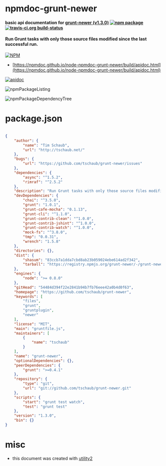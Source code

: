 # npmdoc-grunt-newer

#### basic api documentation for  [grunt-newer (v1.3.0)](https://github.com/tschaub/grunt-newer)  [![npm package](https://img.shields.io/npm/v/npmdoc-grunt-newer.svg?style=flat-square)](https://www.npmjs.org/package/npmdoc-grunt-newer) [![travis-ci.org build-status](https://api.travis-ci.org/npmdoc/node-npmdoc-grunt-newer.svg)](https://travis-ci.org/npmdoc/node-npmdoc-grunt-newer)

#### Run Grunt tasks with only those source files modified since the last successful run.

[![NPM](https://nodei.co/npm/grunt-newer.png?downloads=true&downloadRank=true&stars=true)](https://www.npmjs.com/package/grunt-newer)

- [https://npmdoc.github.io/node-npmdoc-grunt-newer/build/apidoc.html](https://npmdoc.github.io/node-npmdoc-grunt-newer/build/apidoc.html)

[![apidoc](https://npmdoc.github.io/node-npmdoc-grunt-newer/build/screenCapture.buildCi.browser.%252Ftmp%252Fbuild%252Fapidoc.html.png)](https://npmdoc.github.io/node-npmdoc-grunt-newer/build/apidoc.html)

![npmPackageListing](https://npmdoc.github.io/node-npmdoc-grunt-newer/build/screenCapture.npmPackageListing.svg)

![npmPackageDependencyTree](https://npmdoc.github.io/node-npmdoc-grunt-newer/build/screenCapture.npmPackageDependencyTree.svg)



# package.json

```json

{
    "author": {
        "name": "Tim Schaub",
        "url": "http://tschaub.net/"
    },
    "bugs": {
        "url": "https://github.com/tschaub/grunt-newer/issues"
    },
    "dependencies": {
        "async": "^1.5.2",
        "rimraf": "^2.5.2"
    },
    "description": "Run Grunt tasks with only those source files modified since the last successful run.",
    "devDependencies": {
        "chai": "^3.5.0",
        "grunt": "1.0.1",
        "grunt-cafe-mocha": "0.1.13",
        "grunt-cli": "^1.1.0",
        "grunt-contrib-clean": "^1.0.0",
        "grunt-contrib-jshint": "^1.0.0",
        "grunt-contrib-watch": "^1.0.0",
        "mock-fs": "^3.8.0",
        "tmp": "0.0.31",
        "wrench": "1.5.8"
    },
    "directories": {},
    "dist": {
        "shasum": "83ccb7a1dda7cbd8ab23b059024ebe614ad2f342",
        "tarball": "https://registry.npmjs.org/grunt-newer/-/grunt-newer-1.3.0.tgz"
    },
    "engines": {
        "node": ">= 0.8.0"
    },
    "gitHead": "54484d394f22e2841b94b7fb76eee42a0b4d0f63",
    "homepage": "https://github.com/tschaub/grunt-newer",
    "keywords": [
        "files",
        "grunt",
        "gruntplugin",
        "newer"
    ],
    "license": "MIT",
    "main": "gruntfile.js",
    "maintainers": [
        {
            "name": "tschaub"
        }
    ],
    "name": "grunt-newer",
    "optionalDependencies": {},
    "peerDependencies": {
        "grunt": ">=0.4.1"
    },
    "repository": {
        "type": "git",
        "url": "git://github.com/tschaub/grunt-newer.git"
    },
    "scripts": {
        "start": "grunt test watch",
        "test": "grunt test"
    },
    "version": "1.3.0",
    "bin": {}
}
```



# misc
- this document was created with [utility2](https://github.com/kaizhu256/node-utility2)
